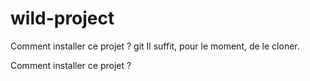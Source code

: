 # wild-project

Comment installer ce projet ?
git 
Il suffit, pour le moment, de le cloner.

Comment installer ce projet ?

